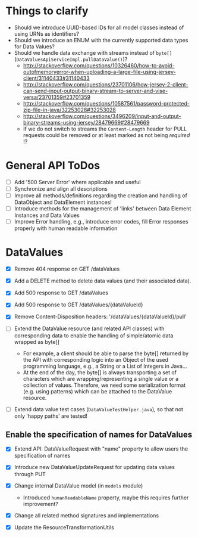 # Things to clarify
  * Should we introduce UUID-based IDs for all model classes instead of using URNs as identifiers?
  * Should we introduce an ENUM with the currently supported data types for Data Values?
  * Should we handle data exchange with streams instead of ``byte[]`` (``DataValuesApiServiceImpl.pullDataValue()``)?
    * http://stackoverflow.com/questions/10326460/how-to-avoid-outofmemoryerror-when-uploading-a-large-file-using-jersey-client/31140433#31140433
    * http://stackoverflow.com/questions/23701106/how-jersey-2-client-can-send-input-output-binary-stream-to-server-and-vise-versa/23701359#23701359
    * http://stackoverflow.com/questions/10587561/password-protected-zip-file-in-java/32253028#32253028
    * http://stackoverflow.com/questions/3496209/input-and-output-binary-streams-using-jersey/28479669#28479669
    * If we do not switch to streams the ``Content-Length`` header for PULL requests could be removed or at least 
    marked as not being *required* !? 

# General API ToDos
  * [ ] Add '500 Server Error' where applicable and useful
  * [ ] Synchronize and align all descriptions
  * [ ] Improve all methods/definitions regarding the creation and handling of DataObject and DataElement instances!
  * [ ] Introduce methods for the management of 'links' between Data Element Instances and Data Values
  * [ ] Improve Error handling, e.g., introduce error codes, fill Error responses properly with human readable 
  information

# DataValues
  * [x] Remove 404 response on GET /dataValues
  * [x] Add a DELETE method to delete data values (and their associated data).
  * [x] Add 500 response to GET /dataValues
  * [x] Add 500 response to GET /dataValues/{dataValueId}
  * [x] Remove Content-Disposition headers: '/dataValues/{dataValueId}/pull' 
  * [ ] Extend the DataValue resource (and related API classes) with corresponding data to enable the handling of 
  simple/atomic data wrapped as byte[]
    * For example, a client should be able to parse the byte[] returned by the API with corresponding logic into an 
    Object of the used programming language, e.g., a String or a List of Integers in Java...
    * At the end of the day, the byte[] is always transporting a set of characters which are wrapping/representing a 
    single value or a collection of values. Therefore, we need some serialization format (e.g. using patterns) which 
    can be attached to the DataValue resource.  
  * [ ] Extend data value test cases (``DataValueTestHelper.java``), so that not only 'happy paths' are tested!
  

## Enable the specification of names for DataValues
  * [x] Extend API: DataValueRequest with "name" property to allow users the specification of names
  * [x] Introduce new DataValueUpdateRequest for updating data values through PUT
  * [x] Change internal DataValue model (in ``models`` module)
    * Introduced ``humanReadableName`` property, maybe this requires further improvement?
  * [x] Change all related method signatures and implementations
  * [x] Update the ResourceTransformationUtils
  
